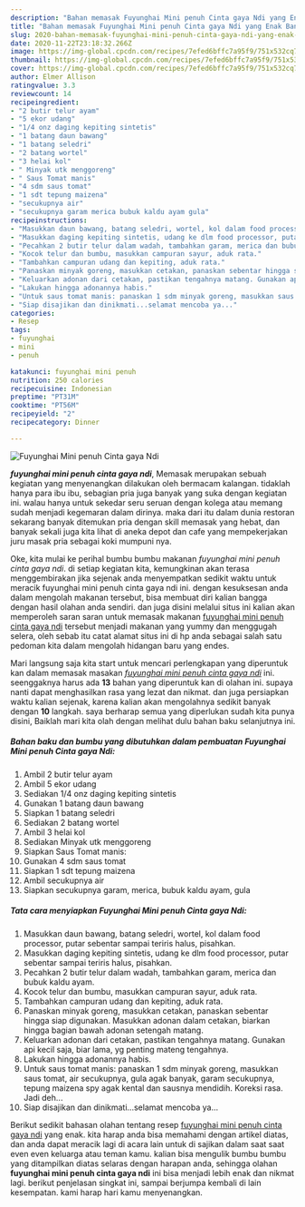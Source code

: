```yaml
---
description: "Bahan memasak Fuyunghai Mini penuh Cinta gaya Ndi yang Enak Banget"
title: "Bahan memasak Fuyunghai Mini penuh Cinta gaya Ndi yang Enak Banget"
slug: 2020-bahan-memasak-fuyunghai-mini-penuh-cinta-gaya-ndi-yang-enak-banget
date: 2020-11-22T23:18:32.266Z
image: https://img-global.cpcdn.com/recipes/7efed6bffc7a95f9/751x532cq70/fuyunghai-mini-penuh-cinta-gaya-ndi-foto-resep-utama.jpg
thumbnail: https://img-global.cpcdn.com/recipes/7efed6bffc7a95f9/751x532cq70/fuyunghai-mini-penuh-cinta-gaya-ndi-foto-resep-utama.jpg
cover: https://img-global.cpcdn.com/recipes/7efed6bffc7a95f9/751x532cq70/fuyunghai-mini-penuh-cinta-gaya-ndi-foto-resep-utama.jpg
author: Elmer Allison
ratingvalue: 3.3
reviewcount: 14
recipeingredient:
- "2 butir telur ayam"
- "5 ekor udang"
- "1/4 onz daging kepiting sintetis"
- "1 batang daun bawang"
- "1 batang seledri"
- "2 batang wortel"
- "3 helai kol"
- " Minyak utk menggoreng"
- " Saus Tomat manis"
- "4 sdm saus tomat"
- "1 sdt tepung maizena"
- "secukupnya air"
- "secukupnya garam merica bubuk kaldu ayam gula"
recipeinstructions:
- "Masukkan daun bawang, batang seledri, wortel, kol dalam food processor, putar sebentar sampai teriris halus, pisahkan."
- "Masukkan daging kepiting sintetis, udang ke dlm food processor, putar sebentar sampai teriris halus, pisahkan."
- "Pecahkan 2 butir telur dalam wadah, tambahkan garam, merica dan bubuk kaldu ayam."
- "Kocok telur dan bumbu, masukkan campuran sayur, aduk rata."
- "Tambahkan campuran udang dan kepiting, aduk rata."
- "Panaskan minyak goreng, masukkan cetakan, panaskan sebentar hingga siap digunakan. Masukkan adonan dalam cetakan, biarkan hingga bagian bawah adonan setengah matang."
- "Keluarkan adonan dari cetakan, pastikan tengahnya matang. Gunakan api kecil saja, biar lama, yg penting mateng tengahnya."
- "Lakukan hingga adonannya habis."
- "Untuk saus tomat manis: panaskan 1 sdm minyak goreng, masukkan saus tomat, air secukupnya, gula agak banyak, garam secukupnya, tepung maizena spy agak kental dan sausnya mendidih. Koreksi rasa. Jadi deh..."
- "Siap disajikan dan dinikmati...selamat mencoba ya..."
categories:
- Resep
tags:
- fuyunghai
- mini
- penuh

katakunci: fuyunghai mini penuh 
nutrition: 250 calories
recipecuisine: Indonesian
preptime: "PT31M"
cooktime: "PT56M"
recipeyield: "2"
recipecategory: Dinner

---
```



![Fuyunghai Mini penuh Cinta gaya Ndi](https://img-global.cpcdn.com/recipes/7efed6bffc7a95f9/751x532cq70/fuyunghai-mini-penuh-cinta-gaya-ndi-foto-resep-utama.jpg)

<b><i>fuyunghai mini penuh cinta gaya ndi</i></b>, Memasak merupakan sebuah kegiatan yang menyenangkan dilakukan oleh bermacam kalangan. tidaklah hanya para ibu ibu, sebagian pria juga banyak yang suka dengan kegiatan ini. walau hanya untuk sekedar seru seruan dengan kolega atau memang sudah menjadi kegemaran dalam dirinya. maka dari itu dalam dunia restoran sekarang banyak ditemukan pria dengan skill memasak yang hebat, dan banyak sekali juga kita lihat di aneka depot dan cafe yang mempekerjakan juru masak pria sebagai koki mumpuni nya.

Oke, kita mulai ke perihal bumbu bumbu makanan <i>fuyunghai mini penuh cinta gaya ndi</i>. di setiap kegiatan kita, kemungkinan akan terasa menggembirakan jika sejenak anda menyempatkan sedikit waktu untuk meracik fuyunghai mini penuh cinta gaya ndi ini. dengan kesuksesan anda dalam mengolah makanan tersebut, bisa membuat diri kalian bangga dengan hasil olahan anda sendiri. dan juga disini melalui situs ini kalian akan memperoleh saran saran untuk memasak makanan <u>fuyunghai mini penuh cinta gaya ndi</u> tersebut menjadi makanan yang yummy dan menggugah selera, oleh sebab itu catat alamat situs ini di hp anda sebagai salah satu pedoman kita dalam mengolah hidangan baru yang endes.




Mari langsung saja kita start untuk mencari perlengkapan yang diperuntuk kan dalam memasak masakan <u><i>fuyunghai mini penuh cinta gaya ndi</i></u> ini. seenggaknya harus ada <b>13</b> bahan yang diperuntuk kan di olahan ini. supaya nanti dapat menghasilkan rasa yang lezat dan nikmat. dan juga persiapkan waktu kalian sejenak, karena kalian akan mengolahnya sedikit banyak dengan <b>10</b> langkah. saya berharap semua yang diperlukan sudah kita punya disini, Baiklah mari kita olah dengan melihat dulu bahan baku selanjutnya ini.

<!--inarticleads1-->

##### Bahan baku dan bumbu yang dibutuhkan dalam pembuatan Fuyunghai Mini penuh Cinta gaya Ndi:

1. Ambil 2 butir telur ayam
1. Ambil 5 ekor udang
1. Sediakan 1/4 onz daging kepiting sintetis
1. Gunakan 1 batang daun bawang
1. Siapkan 1 batang seledri
1. Sediakan 2 batang wortel
1. Ambil 3 helai kol
1. Sediakan  Minyak utk menggoreng
1. Siapkan  Saus Tomat manis:
1. Gunakan 4 sdm saus tomat
1. Siapkan 1 sdt tepung maizena
1. Ambil secukupnya air
1. Siapkan secukupnya garam, merica, bubuk kaldu ayam, gula




<!--inarticleads2-->

##### Tata cara menyiapkan Fuyunghai Mini penuh Cinta gaya Ndi:

1. Masukkan daun bawang, batang seledri, wortel, kol dalam food processor, putar sebentar sampai teriris halus, pisahkan.
1. Masukkan daging kepiting sintetis, udang ke dlm food processor, putar sebentar sampai teriris halus, pisahkan.
1. Pecahkan 2 butir telur dalam wadah, tambahkan garam, merica dan bubuk kaldu ayam.
1. Kocok telur dan bumbu, masukkan campuran sayur, aduk rata.
1. Tambahkan campuran udang dan kepiting, aduk rata.
1. Panaskan minyak goreng, masukkan cetakan, panaskan sebentar hingga siap digunakan. Masukkan adonan dalam cetakan, biarkan hingga bagian bawah adonan setengah matang.
1. Keluarkan adonan dari cetakan, pastikan tengahnya matang. Gunakan api kecil saja, biar lama, yg penting mateng tengahnya.
1. Lakukan hingga adonannya habis.
1. Untuk saus tomat manis: panaskan 1 sdm minyak goreng, masukkan saus tomat, air secukupnya, gula agak banyak, garam secukupnya, tepung maizena spy agak kental dan sausnya mendidih. Koreksi rasa. Jadi deh...
1. Siap disajikan dan dinikmati...selamat mencoba ya...




Berikut sedikit bahasan olahan tentang resep <u>fuyunghai mini penuh cinta gaya ndi</u> yang enak. kita harap anda bisa memahami dengan artikel diatas, dan anda dapat meracik lagi di acara lain untuk di sajikan dalam saat saat even even keluarga atau teman kamu. kalian bisa mengulik bumbu bumbu yang ditampilkan diatas selaras dengan harapan anda, sehingga olahan <b>fuyunghai mini penuh cinta gaya ndi</b> ini bisa menjadi lebih enak dan nikmat lagi. berikut penjelasan singkat ini, sampai berjumpa kembali di lain kesempatan. kami harap hari kamu menyenangkan.
